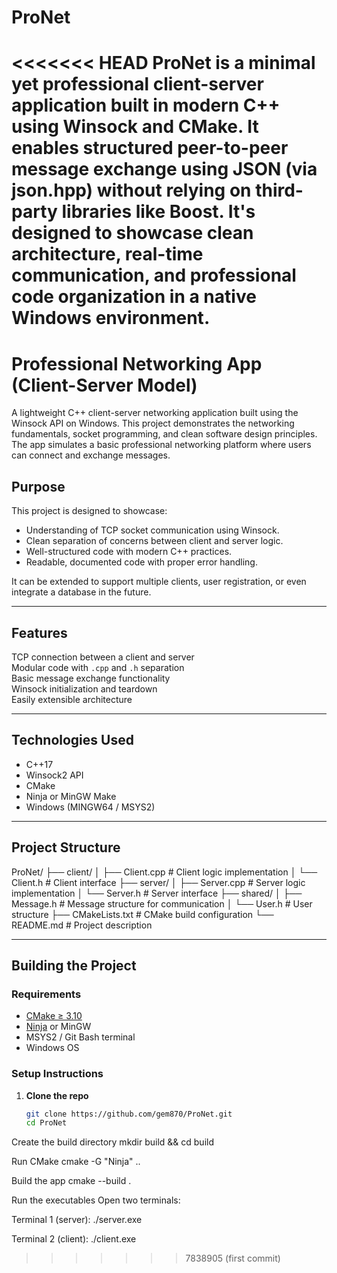 # ProNet
<<<<<<< HEAD
ProNet is a minimal yet professional client-server application built in modern C++ using Winsock and CMake. It enables structured peer-to-peer message exchange using JSON (via json.hpp) without relying on third-party libraries like Boost. It's designed to showcase clean architecture, real-time communication, and professional code organization in a native Windows environment.
=======

# Professional Networking App (Client-Server Model)

A lightweight C++ client-server networking application built using the Winsock API on Windows. This project demonstrates the networking fundamentals, socket programming, and clean software design principles. The app simulates a basic professional networking platform where users can connect and exchange messages.

##  Purpose

This project is designed to showcase:
- Understanding of TCP socket communication using Winsock.
- Clean separation of concerns between client and server logic.
- Well-structured code with modern C++ practices.
- Readable, documented code with proper error handling.

It can be extended to support multiple clients, user registration, or even integrate a database in the future.

---

##  Features

 TCP connection between a client and server  
 Modular code with `.cpp` and `.h` separation  
 Basic message exchange functionality  
 Winsock initialization and teardown  
 Easily extensible architecture  

---

##  Technologies Used

- C++17
- Winsock2 API
- CMake
- Ninja or MinGW Make
- Windows (MINGW64 / MSYS2)

---

##  Project Structure
ProNet/
├── client/
│ ├── Client.cpp # Client logic implementation
│ └── Client.h # Client interface
├── server/
│ ├── Server.cpp # Server logic implementation
│ └── Server.h # Server interface
├── shared/
│ ├── Message.h # Message structure for communication
│ └── User.h # User structure
├── CMakeLists.txt # CMake build configuration
└── README.md # Project description


---

##  Building the Project

###  Requirements

- [CMake ≥ 3.10](https://cmake.org/download/)
- [Ninja](https://ninja-build.org/) or MinGW
- MSYS2 / Git Bash terminal
- Windows OS

###  Setup Instructions

1. **Clone the repo**  
   ```bash
   git clone https://github.com/gem870/ProNet.git
   cd ProNet

Create the build directory
mkdir build && cd build

Run CMake
cmake -G "Ninja" ..

Build the app
cmake --build .

Run the executables
Open two terminals:

Terminal 1 (server):
./server.exe

Terminal 2 (client):
./client.exe
>>>>>>> 7838905 (first commit)
